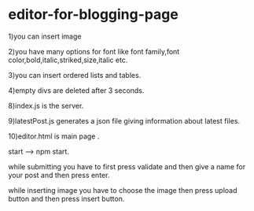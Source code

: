 # editor-for-blogging-page 

1)you can insert image

2)you have many options for font like font family,font color,bold,italic,striked,size,italic etc.

3)you can insert ordered lists and tables.

4)empty divs are deleted after 3 seconds.

8)index.js is the server.

9)latestPost.js generates a json file giving information about latest files.

10)editor.html is main page .

start --> npm start.

while submitting you have to first press validate and then give a name for your post and then press enter.

while inserting image you have to choose the image then press upload button and then press insert button.
